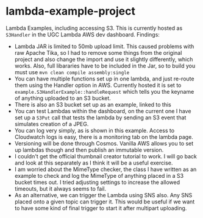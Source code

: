 # lambda-example-project
Lambda Examples, including accessing S3. This is currently hosted as `S3Handler` in the UGC Lambda AWS dev dashboard. 
Findings:
- Lambda JAR is limited to 50mb upload limit. This caused problems with raw Apache Tika, so I had to remove some things from the original project and also change the import and use it slightly differently, which works. Also, full libararies have to be included in the Jar, so to build you must use `mvn clean compile assembly:single`
- You can have multiple functions set up in one lambda, and just re-route them using the Handler option in AWS. Currently hosted it is set to `example.S3HandlerExample::handleRequest` which tells you the keyname of anything uploaded to an S3 bucket.
- There is also an S3 bucket set up as an example, linked to this 
- You can test Lambdas within the dashboard, on the current one I have set up a `S3Put` call that tests the lambda by sending an S3 event that simulates creation of a JPEG.
- You can log very simply, as is shown in this example. Access to Cloudwatch logs is easy, there is a monitoring tab on the lambda page.
- Versioning will be done through Cosmos. Vanilla AWS allows you to set up lambdas though and then publish an immutable version.
- I couldn't get the official thumbnail creator tutorial to work. I will go back and look at this separately as I think it will be a useful exercise.
- I am worried about the MimeType checker, the class I have written as an example to check and log the MimeType of anything placed in a S3 bucket times out. I tried adjusting settings to increase the allowed timeouts, but it always seems to fail.
- As an alternative, we can trigger the Lambda using SNS also. Any SNS placed onto a given topic can trigger it. This would be useful if we want to have some kind of final trigger to start it after multipart uploading.
